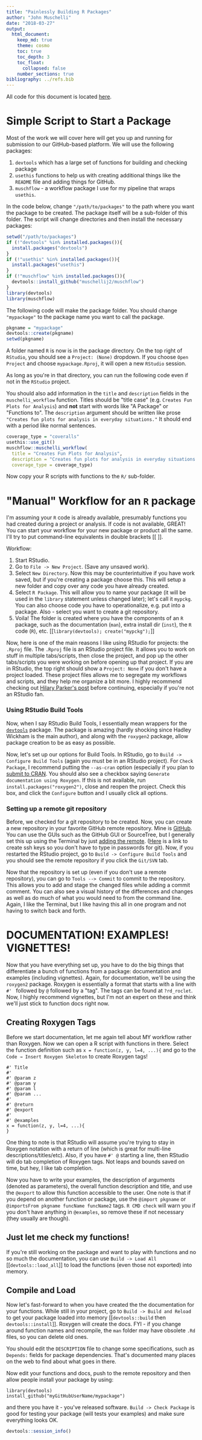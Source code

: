 ```yaml
---
title: "Painlessly Building R Packages"
author: "John Muschelli"
date: "2018-03-27"
output: 
  html_document:
    keep_md: true
    theme: cosmo
    toc: true
    toc_depth: 3
    toc_float:
      collapsed: false
    number_sections: true      
bibliography: ../refs.bib      
---
```




All code for this document is located [here](https://github.com/muschellij2/neuroc/blob/master/r_package_workflow/index.Rmd).




# Simple Script to Start a Package

Most of the work we will cover here will get you up and running for submission to our GitHub-based platform.  We will use the following packages:

1. `devtools` which has a large set of functions for building and checking package
2. `usethis` functions to help us with creating additional things like the `README` file and adding things for GitHub.  
3. `muschflow` - a workflow package I use for my pipeline that wraps `usethis`.

In the code below, change `"/path/to/packages"` to the path where you want the package to be created.  The package itself will be a sub-folder of this folder.   The script will change directories and then install the necessary packages:

```r
setwd("/path/to/packages")
if (!"devtools" %in% installed.packages()){
  install.packages("devtools")
}
if (!"usethis" %in% installed.packages()){
  install.packages("usethis")
}
if (!"muschflow" %in% installed.packages()){
  devtools::install_github("muschellij2/muschflow")
}
library(devtools)
library(muschflow)
```

The following code will make the package folder.  You should change `"mypackage"` to the package name you want to call the package.  

```r
pkgname = "mypackage"
devtools::create(pkgname)
setwd(pkgname)
```

A folder named `R` is now is in the package directory.  On the top right of `RStudio`, you should see a `Project: (None)` dropdown.  If you choose `Open Project` and choose `mypackage.Rproj`, it will open a new `RStudio` session.

As long as you're in that directory, you can run the following code even if not in the `RStudio` project. 


You should also add information in the `title` and `description` fields in the `muschelli_workflow` function.  Titles should be "title case" (e.g. `Creates Fun Plots for Analysis`) and **not** start with words like "A Package" or "Functions to".   The `description` argument should be written like prose `"Creates fun plots for analysis in everyday situations."`  It should end with a period like normal sentences.

```r
coverage_type = "coveralls"
usethis::use_git()
muschflow::muschelli_workflow(
  title = "Creates Fun Plots for Analysis", 
  description = "Creates fun plots for analysis in everyday situations.", 
  coverage_type = coverage_type)
```

Now copy your R scripts with functions to the `R/` sub-folder. 


# "Manual" Workflow for an `R` package

I'm assuming your `R` code is already available, presumably functions you had created during a project or analysis.  If code is not available, GREAT!  You can start your workflow for your new package or product all the same.  I'll try to put command-line equivalents in double brackets [[ ]].

Workflow:

1.  Start RStudio.
2.  Go to `File -> New Project`.  (Save any unsaved work).
3.  Select `New Directory`.  Now this may be counterintuitive if you have work saved, but if you're creating a package choose this.  This will setup a new folder and copy over any code you have already created.
4.  Select `R Package`.  This will allow you to name your package (it will be used in the `library` statement unless changed later); let's call it `mypckg`.  You can also choose code you have to operationalize, e.g. put into a package.  Also - select you want to create a git repository.  
5.  Voila! The folder is created where you have the components of an `R` package, such as the documentation (`man`), extra install dir (`inst`), the `R` code (`R`), etc.  [[`library(devtools); create("mypckg");`]]

Now, here is one of the main reasons I like using RStudio for projects: the `.Rproj` file.  The `.Rproj` file is an RStudio project file.  It allows you to work on stuff in multiple tabs/scripts, then close the project, and pop up the other tabs/scripts you were working on before opening up that project.  If you are in RStudio, the top right should show a `Project: None` if you don't have a project loaded.  These project files allows me to segregate my workflows and scripts, and they help me organize a bit more.  I highly recommend checking out [Hilary Parker's post](http://hilaryparker.com/2014/04/29/writing-an-r-package-from-scratch/) before continuing, especially if you're not an RStudio fan.

### Using RStudio Build Tools
Now, when I say RStudio Build Tools, I essentially mean wrappers for the [`devtools`](https://github.com/hadley/devtools) package.  The package is amazing (hardly shocking since Hadley Wickham is the main author), and along with the `roxygen2` package, allow package creation to be as easy as possible. 

Now, let's set up our options for Build Tools.  In RStudio, go to `Build -> Configure Build Tools` (again you must be in an RStudio project).  For `Check Package`, I recommend putting the `--as-cran` option (especially if you plan to [submit to CRAN](http://cran.r-project.org/web/packages/policies.html).  You should also see a checkbox saying `Generate documentation using Roxygen`. If this is not available, run `install.packages("roxygen2")`, close and reopen the project.  Check this box, and click the `Configure` button and I usually click all options.  


### Setting up a remote git repository
Before, we checked for a git repository to be created.  Now, you can create a new repository in your favorite GitHub remote repository.  Mine is [GitHub](http://www.github.com).  You can use the GUIs such as the GitHub GUI or SourceTree, but I generally set this up using the Terminal by just [adding the remote](https://help.github.com/articles/adding-a-remote).  ([Here](https://help.github.com/articles/generating-ssh-keys) is a link to create ssh keys so you don't have to type in passwords for git).  Now, if you restarted the RStudio project, go to `Build -> Configure Build Tools` and you should see the remote repository if you click the `Git/SVN` tab.  

Now that the repository is set up (even if you don't use a remote repository), you can go to `Tools --> Commit` to commit to the repository.  This allows you to add and stage the changed files while adding a commit comment.  You can also see a visual history of the differences and changes as well as do much of what you would need to from the command line.  Again, I like the Terminal, but I like having this all in one program and not having to switch back and forth.  

# DOCUMENTATION!  EXAMPLES!  VIGNETTES!
Now that you have everything set up, you have to do the big things that differentiate a bunch of functions from a package: documentation and examples (including vignettes).  Again, for documentation, we'll be using the `roxygen2` package.  Roxygen is essentially a format that starts with a line with `#' ` followed by `@` followed by a "tag".  The tags can be found at `?rd_roclet`.  Now, I highly recommend vignettes, but I'm not an expert on these and think we'll just stick to function docs right now.

## Creating Roxygen Tags
Before we start documentation, let me again tell about MY workflow rather than Roxygen.  Now we can open a R script with functions in there.  Select the function definition such as `x = function(z, y, l=4, ...){` and go to the `Code → Insert Roxygen Skeleton` to create Roxygen tags!  

```
#' Title
#'
#' @param z 
#' @param y 
#' @param l 
#' @param ... 
#'
#' @return
#' @export
#'
#' @examples
x = function(z, y, l=4, ...){
}
```

One thing to note is that RStudio will assume you're trying to stay in Roxygen notation with a return of line (which is great for multi-line descriptions/titles/etc).  Also, if you have `#' @` starting a line, then RStudio will do tab completion of Roxygen tags.  Not leaps and bounds saved on time, but hey, I like tab completion.  

Now you have to write your examples, the description of arguments (denoted as parameters), the overall function description and title, and  use the `@export` to allow this function accessible to the user.  One note is that if you depend on another function or package, use the `@import pkgname` or `@importsFrom pkgname funcName funcName2` tags.  `R CMD check` will warn you if you don't have anything in `@examples`, so remove these if not necessary (they usually are though).

## Just let me check my functions!
If you're still working on the package and want to play with functions and no so much the documentation, you can use `Build -> Load All` [[`devtools::load_all`]] to load the functions (even those not exported) into memory.  

## Compile and Load
Now let's fast-forward to when you have created the the documentation for your functions.  While still in your project, go to `Build -> Build and Reload` to get your package loaded into memory [[`devtools::build` then `devtools::install`]].  Roxygen will create the docs. FYI - if you change around function names and recompile, the `man` folder may have obsolete `.Rd` files, so you can delete old ones.  

You should edit the `DESCRIPTION` file to change some specifications, such as `Depends:` fields for package dependencies. That's documented many places on the web to find about what goes in there.

Now edit your functions and docs, push to the remote repository and then allow people install your package by using:
```
library(devtools)
install_github("myGitHubUserName/mypackage")
```
and there you have it - you've released software.  `Build -> Check Package` is good for testing your package (will tests your examples) and make sure everything looks OK.



```r
devtools::session_info()
```
